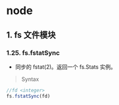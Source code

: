 # node

## 1. fs 文件模块

### 1.25. fs.fstatSync

- 同步的 fstat(2)。返回一个 fs.Stats 实例。
  

> Syntax

```js
//fd <integer>
fs.fstatSync(fd)
```
